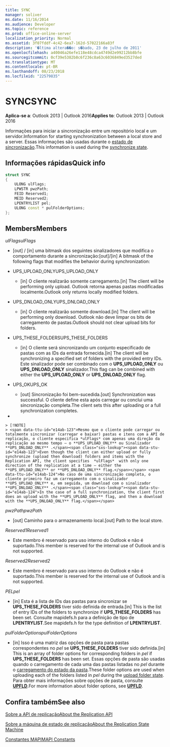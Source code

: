 ```yaml
---
title: SYNC
manager: soliver
ms.date: 11/16/2014
ms.audience: Developer
ms.topic: reference
ms.prod: office-online-server
localization_priority: Normal
ms.assetid: 3f07fddf-4c42-6ea7-162d-57022166a83f
description: '�ltima altera��o: s�bado, 23 de julho de 2011'
ms.openlocfilehash: a40046a26efe118e48cdca4749d2e99212bb8bfe
ms.sourcegitcommit: 0cf39e5382b8c6f236c8a63c6036849ed3527ded
ms.translationtype: MT
ms.contentlocale: pt-BR
ms.lasthandoff: 08/23/2018
ms.locfileid: "22579835"
---
```

# <a name="sync"></a><span data-ttu-id="e14ab-103">SYNC</span><span class="sxs-lookup"><span data-stu-id="e14ab-103">SYNC</span></span>

  
  
<span data-ttu-id="e14ab-104">**Aplica-se a**: Outlook 2013 | Outlook 2016</span><span class="sxs-lookup"><span data-stu-id="e14ab-104">**Applies to**: Outlook 2013 | Outlook 2016</span></span> 
  
<span data-ttu-id="e14ab-105">Informações para iniciar a sincronização entre um repositório local e um servidor.</span><span class="sxs-lookup"><span data-stu-id="e14ab-105">Information for starting synchronization between a local store and a server.</span></span> <span data-ttu-id="e14ab-106">Essas informações são usadas durante o [estado de sincronização](synchronize-state.md).</span><span class="sxs-lookup"><span data-stu-id="e14ab-106">This information is used during the [synchronize state](synchronize-state.md).</span></span>
  
## <a name="quick-info"></a><span data-ttu-id="e14ab-107">Informações rápidas</span><span class="sxs-lookup"><span data-stu-id="e14ab-107">Quick info</span></span>

```cpp
struct SYNC 
{ 
    ULONG ulFlags; 
    LPWSTR pwzPath; 
    FEID Reserved1; 
    MEID Reserved2; 
    LPENTRYLIST pel; 
    ULONG const * pulFolderOptions; 
};
```

## <a name="members"></a><span data-ttu-id="e14ab-108">Members</span><span class="sxs-lookup"><span data-stu-id="e14ab-108">Members</span></span>

 <span data-ttu-id="e14ab-109">_ulFlags_</span><span class="sxs-lookup"><span data-stu-id="e14ab-109">_ulFlags_</span></span>
  
- <span data-ttu-id="e14ab-110">[out] / [in] uma bitmask dos seguintes sinalizadores que modifica o comportamento durante a sincronização:</span><span class="sxs-lookup"><span data-stu-id="e14ab-110">[out]/[in] A bitmask of the following flags that modifies the behavior during synchronization:</span></span>
    
- <span data-ttu-id="e14ab-111">UPS_UPLOAD_ONLY</span><span class="sxs-lookup"><span data-stu-id="e14ab-111">UPS_UPLOAD_ONLY</span></span>
    
  - <span data-ttu-id="e14ab-112">[in] O cliente realizarão somente carregamento.</span><span class="sxs-lookup"><span data-stu-id="e14ab-112">[in] The client will be performing only upload.</span></span> <span data-ttu-id="e14ab-113">Outlook retorna apenas pastas modificadas localmente.</span><span class="sxs-lookup"><span data-stu-id="e14ab-113">Outlook only returns locally modified folders.</span></span>
    
- <span data-ttu-id="e14ab-114">UPS_DNLOAD_ONLY</span><span class="sxs-lookup"><span data-stu-id="e14ab-114">UPS_DNLOAD_ONLY</span></span>
    
  - <span data-ttu-id="e14ab-115">[in] O cliente realizarão somente download.</span><span class="sxs-lookup"><span data-stu-id="e14ab-115">[in] The client will be performing only download.</span></span> <span data-ttu-id="e14ab-116">Outlook não deve limpar os bits de carregamento de pastas.</span><span class="sxs-lookup"><span data-stu-id="e14ab-116">Outlook should not clear upload bits for folders.</span></span>
    
- <span data-ttu-id="e14ab-117">UPS_THESE_FOLDERS</span><span class="sxs-lookup"><span data-stu-id="e14ab-117">UPS_THESE_FOLDERS</span></span>
    
  - <span data-ttu-id="e14ab-118">[in] O cliente será sincronizando um conjunto especificado de pastas com as IDs da entrada fornecida.</span><span class="sxs-lookup"><span data-stu-id="e14ab-118">[in] The client will be synchronizing a specified set of folders with the provided entry IDs.</span></span> <span data-ttu-id="e14ab-119">Este sinalizador pode ser combinado com o **UPS_UPLOAD_ONLY** ou **UPS_DNLOAD_ONLY** sinalizador.</span><span class="sxs-lookup"><span data-stu-id="e14ab-119">This flag can be combined with either the **UPS_UPLOAD_ONLY** or **UPS_DNLOAD_ONLY** flag.</span></span> 
    
- <span data-ttu-id="e14ab-120">UPS_OK</span><span class="sxs-lookup"><span data-stu-id="e14ab-120">UPS_OK</span></span>
    
  - <span data-ttu-id="e14ab-121">[out] Sincronização foi bem-sucedida.</span><span class="sxs-lookup"><span data-stu-id="e14ab-121">[out] Synchronization was successful.</span></span> <span data-ttu-id="e14ab-122">O cliente define esta após carregar ou conclui uma sincronização completa.</span><span class="sxs-lookup"><span data-stu-id="e14ab-122">The client sets this after uploading or a full synchronization completes.</span></span>
    
- 
    
    > [!NOTE]
    > <span data-ttu-id="e14ab-123">Mesmo que o cliente pode carregar ou totalmente sincronizar (carregar e baixar) pastas e itens com a API de replicação, o cliente especifica *ulFlags* com apenas uma direção da replicação ao mesmo tempo — o **UPS_UPLOAD_ONLY** ou Sinalizador **UPS_DNLOAD_ONLY** .</span><span class="sxs-lookup"><span data-stu-id="e14ab-123">Even though the client can either upload or fully synchronize (upload then download) folders and items with the Replication API, the client specifies  *ulFlags*  with only one direction of the replication at a time — either the **UPS_UPLOAD_ONLY** or **UPS_DNLOAD_ONLY** flag.</span></span> <span data-ttu-id="e14ab-124">No caso de uma sincronização completa, o cliente primeiro faz um carregamento com o sinalizador **UPS_UPLOAD_ONLY** e, em seguida, um download com o sinalizador **UPS_DNLOAD_ONLY** .</span><span class="sxs-lookup"><span data-stu-id="e14ab-124">In the case of a full synchronization, the client first does an upload with the **UPS_UPLOAD_ONLY** flag, and then a download with the **UPS_DNLOAD_ONLY** flag.</span></span> 
  
 <span data-ttu-id="e14ab-125">_pwzPath_</span><span class="sxs-lookup"><span data-stu-id="e14ab-125">_pwzPath_</span></span>
  
- <span data-ttu-id="e14ab-126">[out] Caminho para o armazenamento local.</span><span class="sxs-lookup"><span data-stu-id="e14ab-126">[out] Path to the local store.</span></span>
    
 <span data-ttu-id="e14ab-127">_Reserved1_</span><span class="sxs-lookup"><span data-stu-id="e14ab-127">_Reserved1_</span></span>
  
- <span data-ttu-id="e14ab-128">Este membro é reservado para uso interno do Outlook e não é suportado.</span><span class="sxs-lookup"><span data-stu-id="e14ab-128">This member is reserved for the internal use of Outlook and is not supported.</span></span>
    
 <span data-ttu-id="e14ab-129">_Reserved2_</span><span class="sxs-lookup"><span data-stu-id="e14ab-129">_Reserved2_</span></span>
  
- <span data-ttu-id="e14ab-130">Este membro é reservado para uso interno do Outlook e não é suportado.</span><span class="sxs-lookup"><span data-stu-id="e14ab-130">This member is reserved for the internal use of Outlook and is not supported.</span></span>
    
 <span data-ttu-id="e14ab-131">*PEL*</span><span class="sxs-lookup"><span data-stu-id="e14ab-131">*pel*</span></span> 
  
- <span data-ttu-id="e14ab-132">[in] Esta é a lista de IDs das pastas para sincronizar se **UPS_THESE_FOLDERS** tiver sido definida de entrada.</span><span class="sxs-lookup"><span data-stu-id="e14ab-132">[in] This is the list of entry IDs of the folders to synchronize if **UPS_THESE_FOLDERS** has been set.</span></span> <span data-ttu-id="e14ab-133">Consulte mapidefs.h para a definição de tipo de **LPENTRYLIST**.</span><span class="sxs-lookup"><span data-stu-id="e14ab-133">See mapidefs.h for the type definition of **LPENTRYLIST**.</span></span> 
    
 <span data-ttu-id="e14ab-134">_pulFolderOptions_</span><span class="sxs-lookup"><span data-stu-id="e14ab-134">_pulFolderOptions_</span></span>
  
- <span data-ttu-id="e14ab-135">[in] Isso é uma matriz das opções de pasta para pastas correspondentes no *pel* se **UPS_THESE_FOLDERS** tiver sido definida.</span><span class="sxs-lookup"><span data-stu-id="e14ab-135">[in] This is an array of folder options for corresponding folders in  *pel*  if **UPS_THESE_FOLDERS** has been set.</span></span> <span data-ttu-id="e14ab-136">Essas opções de pasta são usadas quando o carregamento de cada uma das pastas listadas no *pel* durante o [carregamento do estado da pasta](upload-folder-state.md).</span><span class="sxs-lookup"><span data-stu-id="e14ab-136">These folder options are used when uploading each of the folders listed in  *pel*  during the [upload folder state](upload-folder-state.md).</span></span> <span data-ttu-id="e14ab-137">Para obter mais informações sobre opções de pasta, consulte **[UPFLD](upfld.md)**.</span><span class="sxs-lookup"><span data-stu-id="e14ab-137">For more information about folder options, see **[UPFLD](upfld.md)**.</span></span> 
    
## <a name="see-also"></a><span data-ttu-id="e14ab-138">Confira também</span><span class="sxs-lookup"><span data-stu-id="e14ab-138">See also</span></span>



[<span data-ttu-id="e14ab-139">Sobre a API de replicação</span><span class="sxs-lookup"><span data-stu-id="e14ab-139">About the Replication API</span></span>](about-the-replication-api.md)
  
[<span data-ttu-id="e14ab-140">Sobre a máquina de estado de replicação</span><span class="sxs-lookup"><span data-stu-id="e14ab-140">About the Replication State Machine</span></span>](about-the-replication-state-machine.md)
  
[<span data-ttu-id="e14ab-141">Constantes MAPI</span><span class="sxs-lookup"><span data-stu-id="e14ab-141">MAPI Constants</span></span>](mapi-constants.md)


